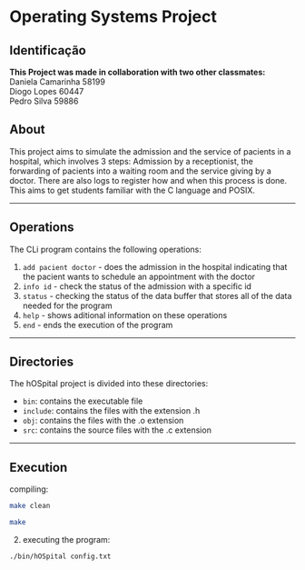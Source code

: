 # Operating Systems Project

## Identificação
**This Project was made in collaboration with two other classmates:**<br>
Daniela Camarinha 58199 <br>
Diogo Lopes 60447<br>
Pedro Silva 59886<br>

## About

This project aims to simulate the admission and the service of pacients in a hospital, which involves 3 steps: Admission by
a receptionist, the forwarding of pacients into a waiting room and the service giving by a doctor. There are also logs to 
register how and when this process is done.
This aims to get students familiar with the C language and POSIX.

---
## Operations
The CLi program contains the following operations:<br>
1. ```add pacient doctor``` - does the admission in the hospital indicating that the pacient wants to schedule an appointment with the doctor
2. ```info id``` - check the status of the admission with a specific id
3. ```status``` - checking the status of the data buffer that stores all of the data needed for the program
4. ```help``` - shows aditional information on these operations
5. ```end``` - ends the execution of the program


---
## Directories

The hOSpital project is divided into these directories:
- ```bin```: contains the executable file
- ```include```: contains the files with the extension .h
- ```obj```: contains the files with the .o extension
- ```src```: contains the source files with the .c extension

---
## Execution

compiling: <br>

```bash
make clean
```
```bash
make
```
2. executing the program:
```bash
./bin/hOSpital config.txt
```

